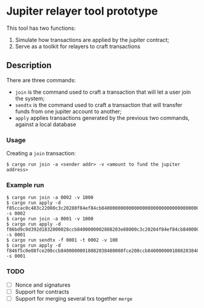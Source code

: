 # Jupiter relayer tool prototype

This tool has two functions:

  1. Simulate how transactions are applied by the jupiter contract;
  2. Serve as a toolkit for relayers to craft transactions

## Description

There are three commands:

 * `join` is the command used to craft a transaction that will let a user join the system;
 * `sendtx` is the command used to craft a transaction that will transfer funds from one jupiter account to another;
 * `apply` applies transactions generated by the previous two commands, against a local database

### Usage

Creating a `join` transaction:

```
$ cargo run join -a <sender addr> -v <amount to fund the jupiter address>
```

### Example run

```
$ cargo run join -a 0002 -v 1000
$ cargo run apply -d f85ccac0c483c22080c3c20280f84ef84cb840000000000000000000000000000000000000000000000000000000000000000000000000000000000000000000000000000000000000000000000000000000008400000002808203e88080 -s 0002
$ cargo run join -a 0001 -v 1000
$ cargo run apply -d f86bd9c0d392d1832000028ccb8400000002808203e88000c3c20204f84ef84cb840000000000000000000000000000000000000000000000000000000000000000000000000000000000000000000000000000000000000000000000000000000008400000001808203e88080 -s 0001
$ cargo run sendtx -f 0001 -t 0002 -v 100
$ cargo run apply -d f846f5c0e08fce208ccb84000000018082038480008fce208ccb8400000001808203848000d2c20280c28001c20280c20402c503c3808080cecd8400000001840000000280648080 -s 0001
```

### TODO

 - [ ] Nonce and signatures
 - [ ] Support for contracts
 - [ ] Support for merging several txs together `merge`
